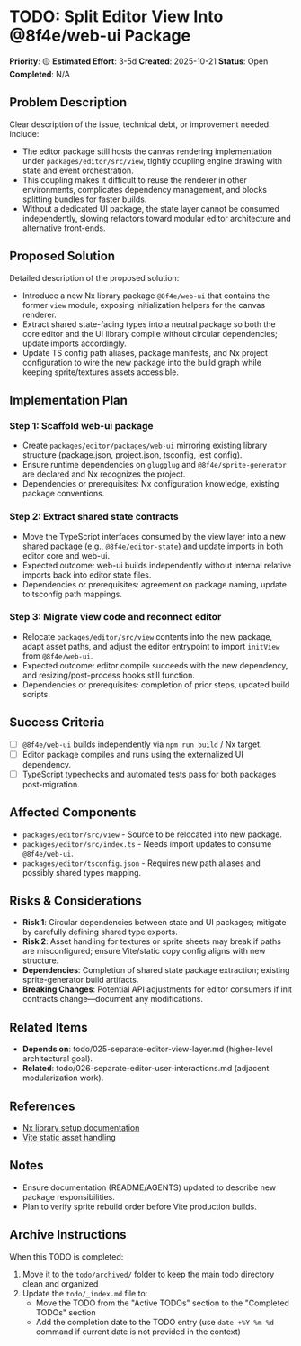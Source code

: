# TODO: Split Editor View Into @8f4e/web-ui Package

**Priority**: 🟡
**Estimated Effort**: 3-5d
**Created**: 2025-10-21
**Status**: Open
**Completed**: N/A

## Problem Description

Clear description of the issue, technical debt, or improvement needed. Include:
- The editor package still hosts the canvas rendering implementation under `packages/editor/src/view`, tightly coupling engine drawing with state and event orchestration.
- This coupling makes it difficult to reuse the renderer in other environments, complicates dependency management, and blocks splitting bundles for faster builds.
- Without a dedicated UI package, the state layer cannot be consumed independently, slowing refactors toward modular editor architecture and alternative front-ends.

## Proposed Solution

Detailed description of the proposed solution:
- Introduce a new Nx library package `@8f4e/web-ui` that contains the former `view` module, exposing initialization helpers for the canvas renderer.
- Extract shared state-facing types into a neutral package so both the core editor and the UI library compile without circular dependencies; update imports accordingly.
- Update TS config path aliases, package manifests, and Nx project configuration to wire the new package into the build graph while keeping sprite/textures assets accessible.

## Implementation Plan

### Step 1: Scaffold web-ui package
- Create `packages/editor/packages/web-ui` mirroring existing library structure (package.json, project.json, tsconfig, jest config).
- Ensure runtime dependencies on `glugglug` and `@8f4e/sprite-generator` are declared and Nx recognizes the project.
- Dependencies or prerequisites: Nx configuration knowledge, existing package conventions.

### Step 2: Extract shared state contracts
- Move the TypeScript interfaces consumed by the view layer into a new shared package (e.g., `@8f4e/editor-state`) and update imports in both editor core and web-ui.
- Expected outcome: web-ui builds independently without internal relative imports back into editor state files.
- Dependencies or prerequisites: agreement on package naming, update to tsconfig path mappings.

### Step 3: Migrate view code and reconnect editor
- Relocate `packages/editor/src/view` contents into the new package, adapt asset paths, and adjust the editor entrypoint to import `initView` from `@8f4e/web-ui`.
- Expected outcome: editor compile succeeds with the new dependency, and resizing/post-process hooks still function.
- Dependencies or prerequisites: completion of prior steps, updated build scripts.

## Success Criteria

- [ ] `@8f4e/web-ui` builds independently via `npm run build` / Nx target.
- [ ] Editor package compiles and runs using the externalized UI dependency.
- [ ] TypeScript typechecks and automated tests pass for both packages post-migration.

## Affected Components

- `packages/editor/src/view` - Source to be relocated into new package.
- `packages/editor/src/index.ts` - Needs import updates to consume `@8f4e/web-ui`.
- `packages/editor/tsconfig.json` - Requires new path aliases and possibly shared types mapping.

## Risks & Considerations

- **Risk 1**: Circular dependencies between state and UI packages; mitigate by carefully defining shared type exports.
- **Risk 2**: Asset handling for textures or sprite sheets may break if paths are misconfigured; ensure Vite/static copy config aligns with new structure.
- **Dependencies**: Completion of shared state package extraction; existing sprite-generator build artifacts.
- **Breaking Changes**: Potential API adjustments for editor consumers if init contracts change—document any modifications.

## Related Items

- **Depends on**: todo/025-separate-editor-view-layer.md (higher-level architectural goal).
- **Related**: todo/026-separate-editor-user-interactions.md (adjacent modularization work).

## References

- [Nx library setup documentation](https://nx.dev/recipes/adopting-nx/adding-to-monorepo)
- [Vite static asset handling](https://vitejs.dev/guide/assets.html)

## Notes

- Ensure documentation (README/AGENTS) updated to describe new package responsibilities.
- Plan to verify sprite rebuild order before Vite production builds.

## Archive Instructions

When this TODO is completed:
1. Move it to the `todo/archived/` folder to keep the main todo directory clean and organized
2. Update the `todo/_index.md` file to:
   - Move the TODO from the "Active TODOs" section to the "Completed TODOs" section
   - Add the completion date to the TODO entry (use `date +%Y-%m-%d` command if current date is not provided in the context) 
